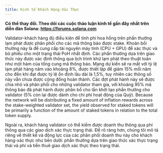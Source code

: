 ```yaml
---
title: Kinh tế Khách Hàng-Xác Thực
---
```


**Có thể thay đổi. Theo dõi các cuộc thảo luận kinh tế gần đây nhất trên diễn đàn Solana: https://forums.solana.com**

Validator-khách hàng đủ điều kiện để tính phí hoa hồng trên phần thưởng lạm phát được phân phối cho các mã thông báo được stake. Khoản bồi thường này là để cung cấp tài nguyên máy tính \(CPU + GPU\) để xác thực và bỏ phiếu cho một trạng thái PoH nhất định. Các phần thưởng dựa trên giao thức này được xác định thông qua lịch trình khử lạm phát theo thuật toán như một hàm của tổng cung mã thông báo. Mạng dự kiến ​​sẽ ra mắt với tỷ lệ lạm phát hàng năm vào khoảng 8%, được thiết lập để giảm 15% mỗi năm cho đến khi đạt được tỷ lệ ổn định lâu dài là 1,5%, tuy nhiên các thông số này vẫn chưa được cộng đồng hoàn thành. Các đợt phát hành này sẽ được chia nhỏ và phân phối cho những validator tham gia, với khoảng 95% mã thông báo đã phát hành được phân bổ cho lần khởi tạo phần thưởng cho validator (5% còn lại được dành cho chi phí hoạt động của Quỹ). Because the network will be distributing a fixed amount of inflation rewards across the stake-weighted validator set, the yield observed for staked tokens will be primarily a function of the amount of staked tokens in relation to the total token supply.

Ngoài ra, khách hàng validator có thể kiếm được doanh thu thông qua phí thông qua các giao dịch xác thực trạng thái. Để rõ ràng hơn, chúng tôi mô tả riêng về thiết kế và động lực của các phân phối doanh thu này cho khách hàng-xác thực như bên dưới: phần thưởng dựa trên giao thức xác thực trạng thái và phí và tiền thuê giao dịch xác thực theo trạng thái.

